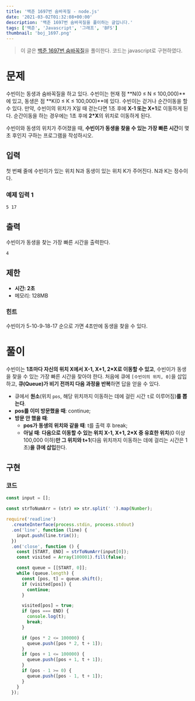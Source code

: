 ```yaml
---
title: '백준 1697번 숨바꼭질 - node.js'
date: '2021-03-02T01:32:08+00:00'
description: '백준 1697번 숨바꼭질을 풀이하는 글입니다.'
tags: ['백준', 'Javascript', '그래프', 'BFS']
thumbnail: 'boj_1697.png'
---
```


> 이 글은 [백준 1697번 숨바꼭질](https://www.acmicpc.net/problem/1697)을 풀이한다. 코드는 javascript로 구현하였다.

# 문제

수빈이는 동생과 숨바꼭질을 하고 있다. 수빈이는 현재 점 **N(0 ≤ N ≤ 100,000)**에 있고, 동생은 점 **K(0 ≤ K ≤ 100,000)**에 있다. 수빈이는 걷거나 순간이동을 할 수 있다. 만약, 수빈이의 위치가 X일 때 걷는다면 1초 후에 **X-1 또는 X+1**로 이동하게 된다. 순간이동을 하는 경우에는 1초 후에 **2\*X**의 위치로 이동하게 된다.

수빈이와 동생의 위치가 주어졌을 때, **수빈이가 동생을 찾을 수 있는 가장 빠른 시간**이 몇 초 후인지 구하는 프로그램을 작성하시오.

## 입력

첫 번째 줄에 수빈이가 있는 위치 N과 동생이 있는 위치 K가 주어진다. N과 K는 정수이다.

### 예제 입력 1

```bash
5 17
```

## 출력

수빈이가 동생을 찾는 가장 빠른 시간을 출력한다.

```bash
4
```

## 제한

- **시간: 2초**
- 메모리: 128MB

### 힌트

수빈이가 5-10-9-18-17 순으로 가면 4초만에 동생을 찾을 수 있다.

# 풀이

수빈이는 **1초마다 자신의 위치 X에서 X-1, X+1, 2\*X로 이동할 수 있고**, 수빈이가 동생을 찾을 수 있는 가장 빠른 시간을 찾아야 한다. 처음에 큐에 `[수빈이의 위치, 0]`을 삽입하고, **큐(Queue)가 비기 전까지 다음 과정을 반복**하면 답을 얻을 수 있다.

- 큐에서 **원소**(위치 `pos`, 해당 위치까지 이동하는 데에 걸린 시간 `t`로 이루어짐)**를 뽑는다**.
- **pos를 이미 방문했을 때**: continue;
- **방문 안 했을 때**:
  - **pos가 동생의 위치와 같을 때**: t를 출력 후 break;
  - **아닐 때**: **다음으로 이동할 수 있는 위치 X-1, X+1, 2\*X 중 유효한 위치**(0 이상 100,000 이하)**만 그 위치와 t+1**(다음 위치까지 이동하는 데에 걸리는 시간은 1초)**을 큐에 삽입**한다.

## 구현

### 코드

```jsx
const input = [];

const strToNumArr = (str) => str.split(' ').map(Number);

require('readline')
  .createInterface(process.stdin, process.stdout)
  .on('line', function (line) {
    input.push(line.trim());
  })
  .on('close', function () {
    const [START, END] = strToNumArr(input[0]);
    const visited = Array(100001).fill(false);

    const queue = [[START, 0]];
    while (queue.length) {
      const [pos, t] = queue.shift();
      if (visited[pos]) {
        continue;
      }

      visited[pos] = true;
      if (pos === END) {
        console.log(t);
        break;
      }

      if (pos * 2 <= 100000) {
        queue.push([pos * 2, t + 1]);
      }
      if (pos + 1 <= 100000) {
        queue.push([pos + 1, t + 1]);
      }
      if (pos - 1 >= 0) {
        queue.push([pos - 1, t + 1]);
      }
    }
  });
```
